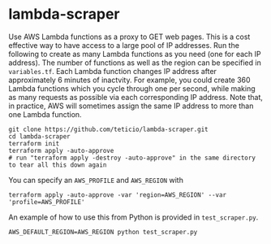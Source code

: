 # lambda-scraper

Use AWS Lambda functions as a proxy to GET web pages. This is a cost effective way to have access to a large pool of IP addresses. Run the following to create as many Lambda functions as you need (one for each IP address). The number of functions as well as the region can be specified in `variables.tf`. Each Lambda function changes IP address after approximately 6 minutes of inactvity. For example, you could create 360 Lambda functions which you cycle through one per second, while making as many requests as possible via each corresponding IP address. Note that, in practice, AWS will sometimes assign the same IP address to more than one Lambda function.

```
git clone https://github.com/teticio/lambda-scraper.git
cd lambda-scraper
terraform init
terraform apply -auto-approve
# run "terraform apply -destroy -auto-approve" in the same directory to tear all this down again
```
You can specify an `AWS_PROFILE` and `AWS_REGION` with
```
terraform apply -auto-approve -var 'region=AWS_REGION' --var 'profile=AWS_PROFILE'
```
An example of how to use this from Python is provided in `test_scraper.py`.
```
AWS_DEFAULT_REGION=AWS_REGION python test_scraper.py
```
